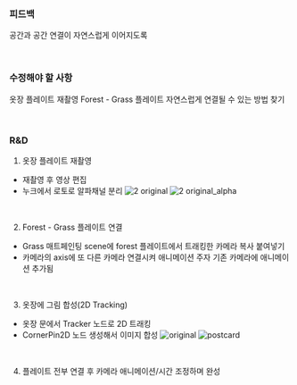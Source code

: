 ### 피드백
공간과 공간 연결이 자연스럽게 이어지도록

<br/>

### 수정해야 할 사항
옷장 플레이트 재촬영
Forest - Grass 플레이트 자연스럽게 연결될 수 있는 방법 찾기

<br/>

### R&D
1. 옷장 플레이트 재촬영
- 재촬영 후 영상 편집    
- 누크에서 로토로 알파채널 분리
![2  original](https://user-images.githubusercontent.com/90232599/146661355-b7680330-fe95-44ef-9e86-3198c174f2f3.png)
![2  original_alpha](https://user-images.githubusercontent.com/90232599/146661358-e374a5e9-651a-4258-ac92-6042d29c27dd.png)

<br/>

2. Forest - Grass 플레이트 연결
- Grass 매트페인팅 scene에 forest 플레이트에서 트래킹한 카메라 복사 붙여넣기
- 카메라의 axis에 또 다른 카메라 연결시켜 애니메이션 주자 기존 카메라에 애니메이션 추가됨

<br/>

3. 옷장에 그림 합성(2D Tracking)
- 옷장 문에서 Tracker 노드로 2D 트래킹
- CornerPin2D 노드 생성해서 이미지 합성
![original](https://user-images.githubusercontent.com/90232599/146661347-46e7a300-253a-40d8-a51b-eb4dad1e13c5.png)
![postcard](https://user-images.githubusercontent.com/90232599/146661349-159c79fc-bf73-488e-b114-267cd3818d9d.png)

<br/>

4. 플레이트 전부 연결 후 카메라 애니메이션/시간 조정하며 완성

